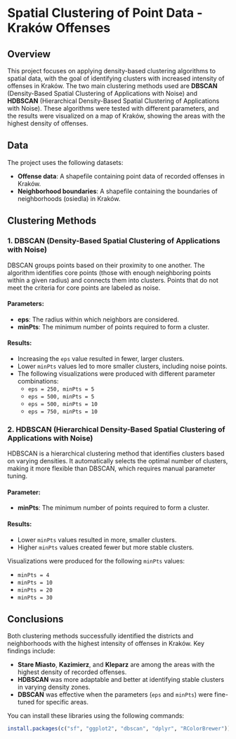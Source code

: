 # Spatial Clustering of Point Data - Kraków Offenses

## Overview

This project focuses on applying density-based clustering algorithms to spatial data, with the goal of identifying clusters with increased intensity of offenses in Kraków. The two main clustering methods used are **DBSCAN** (Density-Based Spatial Clustering of Applications with Noise) and **HDBSCAN** (Hierarchical Density-Based Spatial Clustering of Applications with Noise). These algorithms were tested with different parameters, and the results were visualized on a map of Kraków, showing the areas with the highest density of offenses.

## Data

The project uses the following datasets:
- **Offense data**: A shapefile containing point data of recorded offenses in Kraków.
- **Neighborhood boundaries**: A shapefile containing the boundaries of neighborhoods (osiedla) in Kraków.


## Clustering Methods

### 1. DBSCAN (Density-Based Spatial Clustering of Applications with Noise)
DBSCAN groups points based on their proximity to one another. The algorithm identifies core points (those with enough neighboring points within a given radius) and connects them into clusters. Points that do not meet the criteria for core points are labeled as noise.

#### Parameters:
- **eps**: The radius within which neighbors are considered.
- **minPts**: The minimum number of points required to form a cluster.

#### Results:
- Increasing the `eps` value resulted in fewer, larger clusters.
- Lower `minPts` values led to more smaller clusters, including noise points.
- The following visualizations were produced with different parameter combinations:
  - `eps = 250, minPts = 5`
  - `eps = 500, minPts = 5`
  - `eps = 500, minPts = 10`
  - `eps = 750, minPts = 10`

### 2. HDBSCAN (Hierarchical Density-Based Spatial Clustering of Applications with Noise)
HDBSCAN is a hierarchical clustering method that identifies clusters based on varying densities. It automatically selects the optimal number of clusters, making it more flexible than DBSCAN, which requires manual parameter tuning.

#### Parameter:
- **minPts**: The minimum number of points required to form a cluster.

#### Results:
- Lower `minPts` values resulted in more, smaller clusters.
- Higher `minPts` values created fewer but more stable clusters.

Visualizations were produced for the following `minPts` values:
  - `minPts = 4`
  - `minPts = 10`
  - `minPts = 20`
  - `minPts = 30`


## Conclusions

Both clustering methods successfully identified the districts and neighborhoods with the highest intensity of offenses in Kraków. Key findings include:
- **Stare Miasto**, **Kazimierz**, and **Kleparz** are among the areas with the highest density of recorded offenses.
- **HDBSCAN** was more adaptable and better at identifying stable clusters in varying density zones.
- **DBSCAN** was effective when the parameters (`eps` and `minPts`) were fine-tuned for specific areas.


You can install these libraries using the following commands:

```r
install.packages(c("sf", "ggplot2", "dbscan", "dplyr", "RColorBrewer"))
